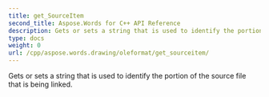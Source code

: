 ```yaml
---
title: get_SourceItem
second_title: Aspose.Words for C++ API Reference
description: Gets or sets a string that is used to identify the portion of the source file that is being linked. 
type: docs
weight: 0
url: /cpp/aspose.words.drawing/oleformat/get_sourceitem/
---
```


Gets or sets a string that is used to identify the portion of the source file that is being linked. 

